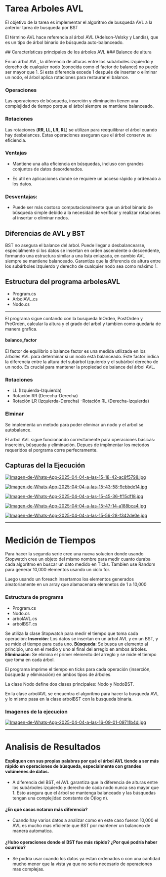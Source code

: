 # Tarea Arboles AVL

<p>
El objetivo de la tarea es implementar el algoritmo de busqueda AVL a la anterior tarea de busqueda por BST

El término AVL hace referencia al árbol AVL (Adelson-Velsky y Landis), que es un tipo de árbol binario de búsqueda auto-balanceado.
</p>
## Características principales de los árboles AVL
### Balance de altura

En un árbol AVL, la diferencia de alturas entre los subárboles izquierdo y derecho de cualquier nodo (conocida como el factor de balance) no puede ser mayor que 1. Si esta diferencia excede 1 después de insertar o eliminar un nodo, el árbol aplica rotaciones para restaurar el balance.

### Operaciones

Las operaciones de búsqueda, inserción y eliminación tienen una complejidad de tiempo porque el árbol siempre se mantiene balanceado.

### Rotaciones

Las rotaciones (**RR, LL, LR, RL**) se utilizan para reequilibrar el árbol cuando hay desbalances. Estas operaciones aseguran que el árbol conserve su eficiencia.

### Ventajas
- Mantiene una alta eficiencia en búsquedas, incluso con grandes conjuntos de datos desordenados.

- Es útil en aplicaciones donde se requiere un acceso rápido y ordenado a los datos.

### Desventajas:
- Puede ser más costoso computacionalmente que un árbol binario de búsqueda simple debido a la necesidad de verificar y realizar rotaciones al insertar o eliminar nodos.

## Diferencias de AVL y BST
BST no asegura el balance del árbol. Puede llegar a desbalancearse, especialmente si los datos se insertan en orden ascendente o descendente, formando una estructura similar a una lista enlazada, en cambio AVL siempre se mantiene balanceado. Garantiza que la diferencia de altura entre los subárboles izquierdo y derecho de cualquier nodo sea como máximo 1.

## Estructura del programa arbolesAVL
- Program.cs
- ArbolAVL.cs
- Nodo.cs


------------

El programa sigue contando con la busqueda InOrden, PostOrden y PreOrden, calcular la altura y el grado del arbol y tambien como quedaria de manera grafica.

#### balance_factor
El factor de equilibrio o balance factor es una medida utilizada en los árboles AVL para determinar si un nodo está balanceado. Este factor indica la diferencia entre la altura del subárbol izquierdo y el subárbol derecho de un nodo. Es crucial para mantener la propiedad de balance del árbol AVL.

### Rotaciones
- LL (Izquierda-Izquierda)
- Rotación RR (Derecha-Derecha)
- Rotación LR (Izquierda-Derecha)
-Rotación RL (Derecha-Izquierda)

### Elminar
Se implementa un metodo para poder eliminar un nodo y el arbol se autobalance.

El arbol AVL sigue funcionando correctamente para operaciones básicas: inserción, búsqueda y eliminación. Depues de implmentar los metodos requeridos el porgrama corre perfecramente.

## Capturas del la Ejecución
[![Imagen-de-Whats-App-2025-04-04-a-las-15-18-42-ac8f5798.jpg](https://i.postimg.cc/PxJ0WgM1/Imagen-de-Whats-App-2025-04-04-a-las-15-18-42-ac8f5798.jpg)](https://postimg.cc/ygqfBrtN)

[![Imagen-de-Whats-App-2025-04-04-a-las-15-43-58-9cbbde14.jpg](https://i.postimg.cc/6Qt8p0fk/Imagen-de-Whats-App-2025-04-04-a-las-15-43-58-9cbbde14.jpg)](https://postimg.cc/RWpSPw8d)

[![Imagen-de-Whats-App-2025-04-04-a-las-15-45-36-ff15df18.jpg](https://i.postimg.cc/bvyvhvz8/Imagen-de-Whats-App-2025-04-04-a-las-15-45-36-ff15df18.jpg)](https://postimg.cc/4Y0Gvs7F)

[![Imagen-de-Whats-App-2025-04-04-a-las-15-47-14-a188bca4.jpg](https://i.postimg.cc/Y0Wr3GxN/Imagen-de-Whats-App-2025-04-04-a-las-15-47-14-a188bca4.jpg)](https://postimg.cc/CnwpMKXd)

[![Imagen-de-Whats-App-2025-04-04-a-las-15-56-28-f342de0e.jpg](https://i.postimg.cc/fTMWXL9d/Imagen-de-Whats-App-2025-04-04-a-las-15-56-28-f342de0e.jpg)](https://postimg.cc/s10RC3Kf)

------------

# Medición de Tiempos
Para hacer la segunda serie cree una nueva solucion donde usando Stopwatch cree un objeto del mismo nombre para medir cuanto duraba cada algoritmo en buscar un dato medido en Ticks. Tambien use Random para generar 10,000 elementos usando un ciclo for.

Luego usando un foreach insertamos los elementos generados aleatoriamente en un array que alamacenara elemnetos de 1 a 10,000

### Estructura de programa
- Program.cs
- Nodo.cs
- arbolAVL.cs
- arbolBST.cs

Se utiliza la clase Stopwatch para medir el tiempo que toma cada operación:
**Inserción**: Los datos se insertan en un árbol AVL y en un BST, y se mide el tiempo para cada uno.
**Búsqueda**: Se busca un elemento al principio, uno en el medio y uno al final del arreglo en ambos árboles.
**Eliminación**: Se elimina el primer elemento del arreglo y se mide el tiempo que toma en cada árbol.

El programa imprime el tiempo en ticks para cada operación (inserción, búsqueda y eliminación) en ambos tipos de árboles.

La clase Nodo define dos clases principales: Nodo y NodoBST.

En la clase arbolAVL se encuentra el algoritmo para hacer la busqueda AVL y lo mismo pasa en la clase arbolBST con la busqueda binaria.

### Imagenes de la ejecucion
[![Imagen-de-Whats-App-2025-04-04-a-las-16-09-01-09711b4d.jpg](https://i.postimg.cc/nLrsZVJy/Imagen-de-Whats-App-2025-04-04-a-las-16-09-01-09711b4d.jpg)](https://postimg.cc/WDRpwvt8)


------------

# Analisis de Resultados
#### Expliquen con sus propias palabras por qué el árbol AVL tiende a ser más rápido en operaciones de búsqueda, especialmente con grandes volúmenes de datos.

- A diferencia del BST, el AVL garantiza que la diferencia de alturas entre los subárboles izquierdo y derecho de cada nodo nunca sea mayor que 1. Esto asegura que el árbol se mantenga balanceado y las búsquedas tengan una complejidad constante de O(log n).

#### ¿En qué casos notaron más diferencia?
- Cuando hay varios datos a analizar como en este caso fueron 10,000 el AVL es mucho mas eficiente que BST por mantener un balanceo de manera automatica.

####  ¿Hubo operaciones donde el BST fue más rápido? ¿Por qué podría haber ocurrido?
- Se podria usar cuando los datos ya estan ordenados o con una cantidad mucho menor que la vista ya que no seria necesario de operaciones mas complejas.
